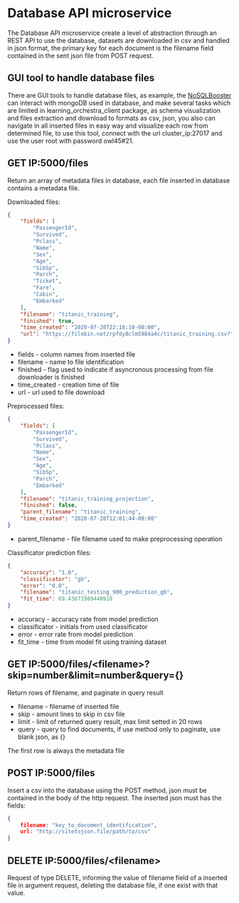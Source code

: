# Database API microservice

The Database API microservice create a level of abstraction through an REST API to use the database, datasets are downloaded in csv and handled in json format, the primary key for each document is the filename field contained in the sent json file from POST request.

## GUI tool to handle database files
There are GUI tools to handle database files, as example, the [NoSQLBooster](https://nosqlbooster.com) can interact with mongoDB used in database, and make several tasks which are limited in learning\_orchestra\_client package, as  schema visualization and files extraction and download to formats as csv, json, you also can navigate in all inserted files in easy way and visualize each row from determined file, to use this tool, connect with the url cluster\_ip:27017 and use the user root with password owl45#21.

## GET IP:5000/files
Return an array of metadata files in database, each file inserted in database contains a metadata file.

Downloaded files:
```json
{
    "fields": [
        "PassengerId",
        "Survived",
        "Pclass",
        "Name",
        "Sex",
        "Age",
        "SibSp",
        "Parch",
        "Ticket",
        "Fare",
        "Cabin",
        "Embarked"
    ],
    "filename": "titanic_training",
    "finished": true,
    "time_created": "2020-07-28T22:16:10-00:00",
    "url": "https://filebin.net/rpfdy8clm5984a4c/titanic_training.csv?t=gcnjz1yo"
}
```
* fields - column names from inserted file
* filename - name to file identification
* finished - flag used to indicate if asyncronous processing from file downloader is finished
* time_created - creation time of file
* url - url used to file download

Preprocessed files:
```json
{
    "fields": [
        "PassengerId",
        "Survived",
        "Pclass",
        "Name",
        "Sex",
        "Age",
        "SibSp",
        "Parch",
        "Embarked"
    ],
    "filename": "titanic_training_projection",
    "finished": false,
    "parent_filename": "titanic_training",
    "time_created": "2020-07-28T12:01:44-00:00"
}
```
* parent_filename - file filename used to make preprocessing operation

Classificator prediction files:

```json
{
    "accuracy": "1.0",
    "classificator": "gb",
    "error": "0.0",
    "filename": "titanic_testing_900_prediction_gb",
    "fit_time": 69.43671989440918
}
```
* accuracy - accuracy rate from model prediction
* classificator - initials from used classificator
* error - error rate from model prediction
* fit_time - time from model fit using training dataset

## GET IP:5000/files/<filename\>?skip=number&limit=number&query={}
Return rows of filename, and paginate in query result

* filename - filename of inserted file
* skip - amount lines to skip in csv file
* limit - limit of returned query result, max limit setted in 20 rows
* query - query to find documents, if use method only to paginate, use blank json, as {}

The first row is always the metadata file

## POST IP:5000/files
Insert a csv into the database using the POST method, json must be contained in the body of the http request.
The inserted json must has the fields: 
```json
{
    filename: "key_to_document_identification",
    url: "http://sitetojson.file/path/to/csv"
}
```

## DELETE IP:5000/files/<filename\>
Request of type DELETE, informing the value of filename field of a inserted file in argument request, deleting the database file, if one exist with that value.

